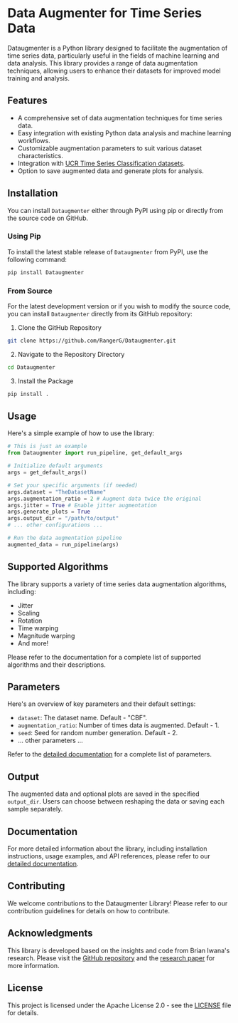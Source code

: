 # Data Augmenter for Time Series Data

Dataugmenter is a Python library designed to facilitate the augmentation of time series data, particularly useful in the fields of machine learning and data analysis. This library provides a range of data augmentation techniques, allowing users to enhance their datasets for improved model training and analysis.

## Features

- A comprehensive set of data augmentation techniques for time series data.
- Easy integration with existing Python data analysis and machine learning workflows.
- Customizable augmentation parameters to suit various dataset characteristics.
- Integration with [UCR Time Series Classification datasets](https://www.cs.ucr.edu/~eamonn/time_series_data_2018/).
- Option to save augmented data and generate plots for analysis.

## Installation

You can install `Dataugmenter` either through PyPI using pip or directly from the source code on GitHub.

### Using Pip

To install the latest stable release of `Dataugmenter` from PyPI, use the following command:

```bash
pip install Dataugmenter
```

### From Source

For the latest development version or if you wish to modify the source code, you can install `Dataugmenter` directly from its GitHub repository:

1. Clone the GitHub Repository
```bash
git clone https://github.com/RangerG/Dataugmenter.git
```

2. Navigate to the Repository Directory
```bash
cd Dataugmenter
```

3. Install the Package
```bash
pip install .
```

## Usage
Here's a simple example of how to use the library:

```python
# This is just an example
from Dataugmenter import run_pipeline, get_default_args

# Initialize default arguments
args = get_default_args()

# Set your specific arguments (if needed)
args.dataset = "TheDatasetName"
args.augmentation_ratio = 2 # Augment data twice the original
args.jitter = True # Enable jitter augmentation
args.generate_plots = True
args.output_dir = "/path/to/output"
# ... other configurations ...

# Run the data augmentation pipeline
augmented_data = run_pipeline(args)
```

## Supported Algorithms
The library supports a variety of time series data augmentation algorithms, including:

- Jitter
- Scaling
- Rotation
- Time warping
- Magnitude warping
- And more!

Please refer to the documentation for a complete list of supported algorithms and their descriptions.

## Parameters
Here's an overview of key parameters and their default settings:

- `dataset`: The dataset name. Default - "CBF".
- `augmentation_ratio`: Number of times data is augmented. Default - 1.
- `seed`: Seed for random number generation. Default - 2.
- ... other parameters ...

Refer to the [detailed documentation](./docs/detailed_documentation.md) for a complete list of parameters.

## Output
The augmented data and optional plots are saved in the specified `output_dir`. Users can choose between reshaping the data or saving each sample separately.

## Documentation
For more detailed information about the library, including installation instructions, usage examples, and API references, please refer to our [detailed documentation](./docs/detailed_documentation.md).

## Contributing
We welcome contributions to the Dataugmenter Library! Please refer to our contribution guidelines for details on how to contribute.

## Acknowledgments
This library is developed based on the insights and code from Brian Iwana's research. Please visit the [GitHub repository](https://github.com/uchidalab/time_series_augmentation) and the [research paper](https://doi.org/10.1371/journal.pone.0254841) for more information. 

## License
This project is licensed under the Apache License 2.0 - see the [LICENSE](LICENSE) file for details.